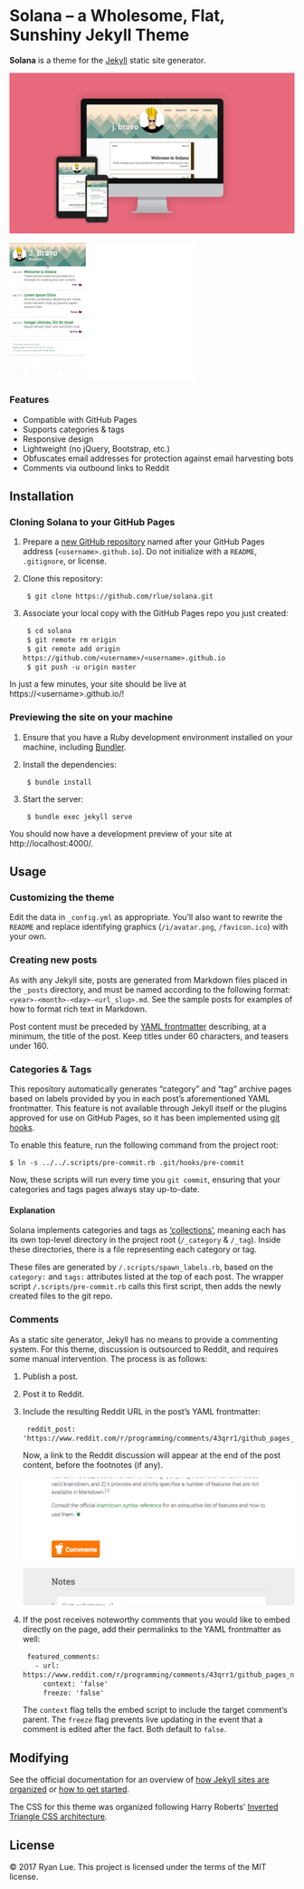 Solana – a Wholesome, Flat, Sunshiny Jekyll Theme
===============================================

**Solana** is a theme for the [Jekyll][jk] static site generator. 

![](https://raw.githubusercontent.com/rlue/i/master/solana/device_mockup.png)

![](https://raw.githubusercontent.com/rlue/i/master/solana/responsive.gif)

### Features

* Compatible with GitHub Pages
* Supports categories & tags
* Responsive design
* Lightweight (no jQuery, Bootstrap, etc.) 
* Obfuscates email addresses for protection against email harvesting bots
* Comments via outbound links to Reddit

Installation
------------

### Cloning Solana to your GitHub Pages

1. Prepare a [new GitHub repository][new] named after your GitHub Pages address (`<username>.github.io`). Do not initialize with a `README`, `.gitignore`, or license.
2. Clone this repository:

        $ git clone https://github.com/rlue/solana.git

3. Associate your local copy with the GitHub Pages repo you just created:

        $ cd solana
        $ git remote rm origin
        $ git remote add origin https://github.com/<username>/<username>.github.io
        $ git push -u origin master

In just a few minutes, your site should be live at https://\<username\>.github.io/!

### Previewing the site on your machine

1. Ensure that you have a Ruby development environment installed on your machine, including [Bundler][bun].
2. Install the dependencies:

        $ bundle install

3. Start the server: 

        $ bundle exec jekyll serve

You should now have a development preview of your site at http://localhost:4000/.

Usage
-----

### Customizing the theme

Edit the data in `_config.yml` as appropriate. You’ll also want to rewrite the `README` and replace identifying graphics (`/i/avatar.png`, `/favicon.ico`) with your own.

### Creating new posts

As with any Jekyll site, posts are generated from Markdown files placed in the `_posts` directory, and must be named according to the following format: `<year>-<month>-<day>-<url_slug>.md`. See the sample posts for examples of how to format rich text in Markdown.

Post content must be preceded by [YAML frontmatter][doc-fm] describing, at a minimum, the title of the post. Keep titles under 60 characters, and teasers under 160.

### Categories & Tags

This repository automatically generates “category” and “tag” archive pages based on labels provided by you in each post’s aforementioned YAML frontmatter. This feature is not available through Jekyll itself or the plugins approved for use on GitHub Pages, so it has been implemented using [git hooks][ghk].

To enable this feature, run the following command from the project root:

```
$ ln -s ../../.scripts/pre-commit.rb .git/hooks/pre-commit
```

Now, these scripts will run every time you `git commit`, ensuring that your categories and tags pages always stay up-to-date.

#### Explanation

Solana implements categories and tags as [‘collections’][doc-col], meaning each has its own top-level directory in the project root (`/_category` & `/_tag`). Inside these directories, there is a file representing each category or tag.

These files are generated by `/.scripts/spawn_labels.rb`, based on the `category:` and `tags:` attributes listed at the top of each post. The wrapper script `/.scripts/pre-commit.rb` calls this first script, then adds the newly created files to the git repo.

### Comments

As a static site generator, Jekyll has no means to provide a commenting system. For this theme, discussion is outsourced to Reddit, and requires some manual intervention. The process is as follows:

1. Publish a post.
2. Post it to Reddit.
3. Include the resulting Reddit URL in the post’s YAML frontmatter:

        reddit_post: 'https://www.reddit.com/r/programming/comments/43qrr1/github_pages_now_faster_and_simpler_with_jekyll_30/'

   Now, a link to the Reddit discussion will appear at the end of the post content, before the footnotes (if any).

   ![](https://raw.githubusercontent.com/rlue/i/master/solana/comments-1.png)
4. If the post receives noteworthy comments that you would like to embed directly on the page, add their permalinks to the YAML frontmatter as well:

        featured_comments:
          - url: https://www.reddit.com/r/programming/comments/43qrr1/github_pages_now_faster_and_simpler_with_jekyll_30/czkidt9/
            context: 'false'
            freeze: 'false'

   The `context` flag tells the embed script to include the target comment’s parent. The `freeze` flag prevents live updating in the event that a comment is edited after the fact. Both default to `false`.

Modifying
---------

See the official documentation for an overview of [how Jekyll sites are organized][doc-dirs] or [how to get started][doc-qs].

The CSS for this theme was organized following Harry Roberts’ [Inverted Triangle CSS architecture][itcss].

License
-------

© 2017 Ryan Lue. This project is licensed under the terms of the MIT license.

[jk]: http://jekyllrb.com/
[new]: https://github.com/new
[bun]: https://github.com/bundler/bundler#installation-and-usage
[doc-fm]: https://jekyllrb.com/docs/frontmatter/
[ghk]: http://githooks.com/
[doc-col]: https://jekyllrb.com/docs/collections/
[doc-dirs]: https://jekyllrb.com/docs/structure/
[doc-qs]: https://jekyllrb.com/docs/quickstart/
[itcss]: https://www.xfive.co/blog/itcss-scalable-maintainable-css-architecture/
